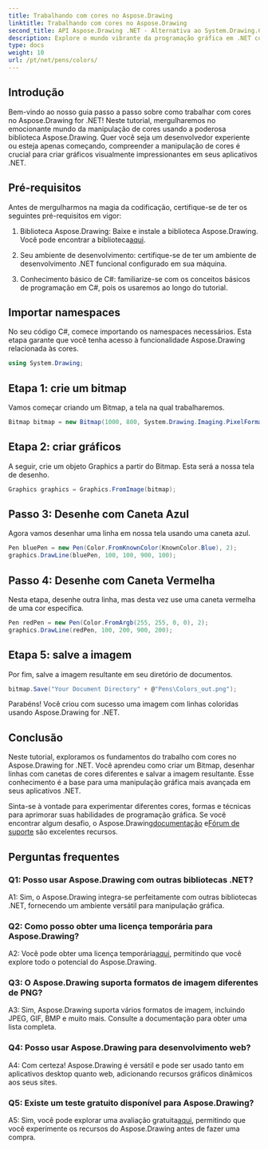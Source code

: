 ```yaml
---
title: Trabalhando com cores no Aspose.Drawing
linktitle: Trabalhando com cores no Aspose.Drawing
second_title: API Aspose.Drawing .NET - Alternativa ao System.Drawing.Common
description: Explore o mundo vibrante da programação gráfica em .NET com Aspose.Drawing. Crie visuais impressionantes sem esforço.
type: docs
weight: 10
url: /pt/net/pens/colors/
---
```

## Introdução

Bem-vindo ao nosso guia passo a passo sobre como trabalhar com cores no Aspose.Drawing for .NET! Neste tutorial, mergulharemos no emocionante mundo da manipulação de cores usando a poderosa biblioteca Aspose.Drawing. Quer você seja um desenvolvedor experiente ou esteja apenas começando, compreender a manipulação de cores é crucial para criar gráficos visualmente impressionantes em seus aplicativos .NET.

## Pré-requisitos

Antes de mergulharmos na magia da codificação, certifique-se de ter os seguintes pré-requisitos em vigor:

1.  Biblioteca Aspose.Drawing: Baixe e instale a biblioteca Aspose.Drawing. Você pode encontrar a biblioteca[aqui](https://releases.aspose.com/drawing/net/).

2. Seu ambiente de desenvolvimento: certifique-se de ter um ambiente de desenvolvimento .NET funcional configurado em sua máquina.

3. Conhecimento básico de C#: familiarize-se com os conceitos básicos de programação em C#, pois os usaremos ao longo do tutorial.

## Importar namespaces

No seu código C#, comece importando os namespaces necessários. Esta etapa garante que você tenha acesso à funcionalidade Aspose.Drawing relacionada às cores.

```csharp
using System.Drawing;
```

## Etapa 1: crie um bitmap

Vamos começar criando um Bitmap, a tela na qual trabalharemos.

```csharp
Bitmap bitmap = new Bitmap(1000, 800, System.Drawing.Imaging.PixelFormat.Format32bppPArgb);
```

## Etapa 2: criar gráficos

A seguir, crie um objeto Graphics a partir do Bitmap. Esta será a nossa tela de desenho.

```csharp
Graphics graphics = Graphics.FromImage(bitmap);
```

## Passo 3: Desenhe com Caneta Azul

Agora vamos desenhar uma linha em nossa tela usando uma caneta azul.

```csharp
Pen bluePen = new Pen(Color.FromKnownColor(KnownColor.Blue), 2);
graphics.DrawLine(bluePen, 100, 100, 900, 100);
```

## Passo 4: Desenhe com Caneta Vermelha

Nesta etapa, desenhe outra linha, mas desta vez use uma caneta vermelha de uma cor específica.

```csharp
Pen redPen = new Pen(Color.FromArgb(255, 255, 0, 0), 2);
graphics.DrawLine(redPen, 100, 200, 900, 200);
```

## Etapa 5: salve a imagem

Por fim, salve a imagem resultante em seu diretório de documentos.

```csharp
bitmap.Save("Your Document Directory" + @"Pens\Colors_out.png");
```

Parabéns! Você criou com sucesso uma imagem com linhas coloridas usando Aspose.Drawing for .NET.

## Conclusão

Neste tutorial, exploramos os fundamentos do trabalho com cores no Aspose.Drawing for .NET. Você aprendeu como criar um Bitmap, desenhar linhas com canetas de cores diferentes e salvar a imagem resultante. Esse conhecimento é a base para uma manipulação gráfica mais avançada em seus aplicativos .NET.

 Sinta-se à vontade para experimentar diferentes cores, formas e técnicas para aprimorar suas habilidades de programação gráfica. Se você encontrar algum desafio, o Aspose.Drawing[documentação](https://reference.aspose.com/drawing/net/) e[Fórum de suporte](https://forum.aspose.com/c/diagram/17) são excelentes recursos.

## Perguntas frequentes

### Q1: Posso usar Aspose.Drawing com outras bibliotecas .NET?

A1: Sim, o Aspose.Drawing integra-se perfeitamente com outras bibliotecas .NET, fornecendo um ambiente versátil para manipulação gráfica.

### Q2: Como posso obter uma licença temporária para Aspose.Drawing?

 A2: Você pode obter uma licença temporária[aqui](https://purchase.aspose.com/temporary-license/), permitindo que você explore todo o potencial do Aspose.Drawing.

### Q3: O Aspose.Drawing suporta formatos de imagem diferentes de PNG?

A3: Sim, Aspose.Drawing suporta vários formatos de imagem, incluindo JPEG, GIF, BMP e muito mais. Consulte a documentação para obter uma lista completa.

### Q4: Posso usar Aspose.Drawing para desenvolvimento web?

A4: Com certeza! Aspose.Drawing é versátil e pode ser usado tanto em aplicativos desktop quanto web, adicionando recursos gráficos dinâmicos aos seus sites.

### Q5: Existe um teste gratuito disponível para Aspose.Drawing?

 A5: Sim, você pode explorar uma avaliação gratuita[aqui](https://releases.aspose.com/drawing/net/), permitindo que você experimente os recursos do Aspose.Drawing antes de fazer uma compra.
